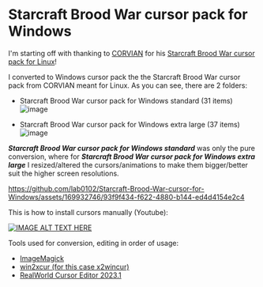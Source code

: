 # Starcraft Brood War cursor pack for Windows

I'm starting off with thanking to [CORVIAN](https://store.kde.org/u/corvian) for his [Starcraft Brood War cursor pack for Linux](https://store.kde.org/p/1680392)!

I converted to Windows cursor pack the the Starcraft Brood War cursor pack from CORVIAN meant for Linux.
As you can see, there are 2 folders:
- Starcraft Brood War cursor pack for Windows standard (31 items)
  ![image](https://github.com/lab0102/Starcraft-Brood-War-cursor-for-Windows/assets/169932746/44cec54e-da0a-4585-8735-879c3a86766c)

- Starcraft Brood War cursor pack for Windows extra large (37 items)
  ![image](https://github.com/lab0102/Starcraft-Brood-War-cursor-for-Windows/assets/169932746/3b290ed1-47da-42df-9b31-32c3ac3c568c)


**_Starcraft Brood War cursor pack for Windows standard_** was only the pure conversion, where for **_Starcraft Brood War cursor pack for Windows extra large_** I resized/altered the cursors/animations to make them bigger/better suit the higher screen resolutions.




https://github.com/lab0102/Starcraft-Brood-War-cursor-for-Windows/assets/169932746/93f9f434-f622-4880-b144-ed4d4154e2c4

This is how to install cursors manually (Youtube):

[![IMAGE ALT TEXT HERE](https://img.youtube.com/vi/PCO3ElHjctg/0.jpg)](https://www.youtube.com/watch?v=PCO3ElHjctg)


Tools used for conversion, editing in order of usage:
- [ImageMagick](https://imagemagick.org/script/download.php#windows)
- [win2xcur (for this case x2wincur)](https://github.com/quantum5/win2xcur)
- [RealWorld Cursor Editor 2023.1](http://www.rw-designer.com/cursor-maker)

